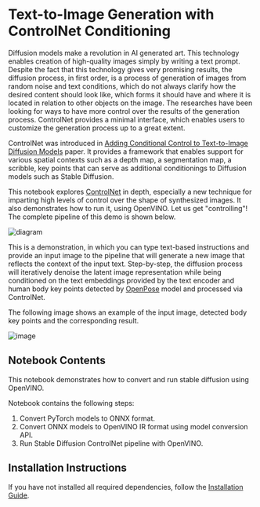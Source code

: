 # Text-to-Image Generation with ControlNet Conditioning

Diffusion models make a revolution in AI generated art. This technology enables creation of high-quality images simply by writing a text prompt. Despite the fact that this technology gives very promising results, the diffusion process, in first order, is a process of generation of images from random noise and text conditions, which do not always clarify how the desired content should look like, which forms it should have and where it is located in relation to other objects on the image. The researches have been looking for ways to have more control over the results of the generation process. ControlNet provides a minimal interface, which enables users to customize the generation process up to a great extent.

ControlNet was introduced in [Adding Conditional Control to Text-to-Image Diffusion Models](https://arxiv.org/abs/2302.05543) paper. It provides a framework that enables support for various spatial contexts such as a depth map, a segmentation map, a scribble, key points that can serve as additional conditionings to Diffusion models such as Stable Diffusion.

This notebook explores [ControlNet](https://github.com/lllyasviel/ControlNet) in depth, especially a new technique for imparting high levels of control over the shape of synthesized images. It also demonstrates how to run it, using OpenVINO. Let us get "controlling"!
The complete pipeline of this demo is shown below.

![diagram](https://user-images.githubusercontent.com/29454499/224248986-eedf6492-dd7a-402b-b65d-36de952094ec.png)

This is a demonstration, in which you can type text-based instructions and provide an input image to the pipeline that will generate a new image that reflects the context of the input text.
Step-by-step, the diffusion process will iteratively denoise the latent image representation while being conditioned on the text embeddings provided by the text encoder and human body key points detected by [OpenPose](https://github.com/CMU-Perceptual-Computing-Lab/openpose) model and processed via ControlNet.

The following image shows an example of the input image, detected body key points and the corresponding result.

![image](https://user-images.githubusercontent.com/29454499/224541412-9d13443e-0e42-43f2-8210-aa31820c5b44.png)

## Notebook Contents

This notebook demonstrates how to convert and run stable diffusion using OpenVINO.

Notebook contains the following steps:
1. Convert PyTorch models to ONNX format.
2. Convert ONNX models to OpenVINO IR format using model conversion API.
3. Run Stable Diffusion ControlNet pipeline with OpenVINO.

## Installation Instructions

If you have not installed all required dependencies, follow the [Installation Guide](../../README.md).